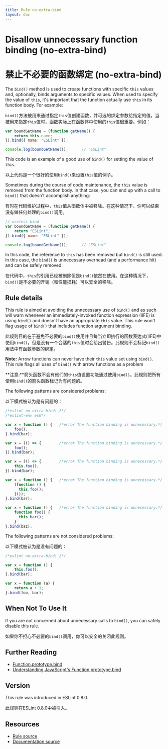 ```yaml
---
title: Rule no-extra-bind
layout: doc
---
```

<!-- Note: No pull requests accepted for this file. See README.md in the root directory for details. -->
# Disallow unnecessary function binding (no-extra-bind)
# 禁止不必要的函数绑定 (no-extra-bind)

The `bind()` method is used to create functions with specific `this` values and, optionally, binds arguments to specific values. When used to specify the value of `this`, it's important that the function actually use `this` in its function body. For example:

`bind()`方法被用来通过指定`this`值创建函数，并可选的绑定参数给指定的值。当被用来指定`this`值时，函数实际上在函数体中使用的`this`值很重要。例如：

```js
var boundGetName = (function getName() {
    return this.name;
}).bind({ name: "ESLint" });

console.log(boundGetName());      // "ESLint"
```

This code is an example of a good use of `bind()` for setting the value of `this`.

以上代码是一个很好的使用`bind()`来设置`this`值的例子。

Sometimes during the course of code maintenance, the `this` value is removed from the function body. In that case, you can end up with a call to `bind()` that doesn't accomplish anything:

有时在代码维护过程中，`this`值从函数体中被移除。在这种情况下，你可以结束没有做任何处理的`bind()`调用。

```js
// useless bind
var boundGetName = (function getName() {
    return "ESLint";
}).bind({ name: "ESLint" });

console.log(boundGetName());      // "ESLint"
```

In this code, the reference to `this` has been removed but `bind()` is still used. In this case, the `bind()` is unnecessary overhead (and a performance hit) and can be safely removed.

在代码中，`this`的引用已经被删除但是`bind()`依然在使用。在这种情况下，`bind()`是不必要的开销（和性能损耗）可以安全的移除。

## Rule details

This rule is aimed at avoiding the unnecessary use of `bind()` and as such will warn whenever an immediately-invoked function expression (IIFE) is using `bind()` and doesn't have an appropriate `this` value. This rule won't flag usage of `bind()` that includes function argument binding.

此规则目的在于避免不必要的`bind()`使用并且每当立即执行的函数表达式(IIFE)中使用`bind()`，但是没有一个合适的`this`值时会给出警告。此规则不会标记`bind()`用法中有函数参数的绑定。

**Note:** Arrow functions can never have their `this` value set using `bind()`. This rule flags all uses of `bind()` with arrow functions as a problem

**注意:**箭头函数不会有他们的`this`值设置功能通过使用`bind()`。此规则把所有使用`bind()`的箭头函数标记为有问题的。

The following patterns are considered problems:

以下模式被认为是有问题的：

```js
/*eslint no-extra-bind: 2*/
/*eslint-env es6*/

var x = function () {   /*error The function binding is unnecessary.*/
    foo();
}.bind(bar);

var x = (() => {        /*error The function binding is unnecessary.*/
    foo();
}).bind(bar);

var x = (() => {        /*error The function binding is unnecessary.*/
    this.foo();
}).bind(bar);

var x = function () {   /*error The function binding is unnecessary.*/
    (function () {
      this.foo();
    }());
}.bind(bar);

var x = function () {   /*error The function binding is unnecessary.*/
    function foo() {
      this.bar();
    }
}.bind(baz);
```

The following patterns are not considered problems:

以下模式被认为是没有问题的：

```js
/*eslint no-extra-bind: 2*/

var x = function () {
    this.foo();
}.bind(bar);

var x = function (a) {
    return a + 1;
}.bind(foo, bar);
```

## When Not To Use It

If you are not concerned about unnecessary calls to `bind()`, you can safely disable this rule.

如果你不担心不必要的`bind()`调用，你可以安全的关闭此规则。

## Further Reading

* [Function.prototype.bind](https://developer.mozilla.org/en-US/docs/Web/JavaScript/Reference/Global_Objects/Function/bind)
* [Understanding JavaScript's Function.prototype.bind](http://www.smashingmagazine.com/2014/01/understanding-javascript-function-prototype-bind/)

## Version

This rule was introduced in ESLint 0.8.0.

此规则在ESLint 0.8.0中被引入。

## Resources

* [Rule source](https://github.com/eslint/eslint/tree/master/lib/rules/no-extra-bind.js)
* [Documentation source](https://github.com/eslint/eslint/tree/master/docs/rules/no-extra-bind.md)
